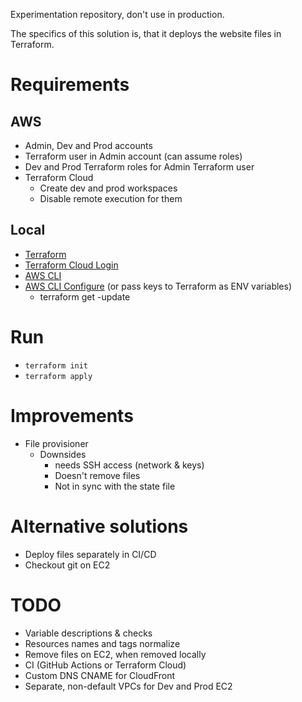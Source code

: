 Experimentation repository, don't use in production.

The specifics of this solution is, that it deploys the website files in Terraform.

# Requirements
## AWS
- Admin, Dev and Prod accounts
- Terraform user in Admin account (can assume roles)
- Dev and Prod Terraform roles for Admin Terraform user
- Terraform Cloud
  - Create dev and prod workspaces
  - Disable remote execution for them
## Local
- [Terraform](https://developer.hashicorp.com/terraform/downloads)
- [Terraform Cloud Login](https://developer.hashicorp.com/terraform/tutorials/cloud-get-started/cloud-login)
- [AWS CLI](https://docs.aws.amazon.com/cli/latest/userguide/getting-started-install.html)
- [AWS CLI Configure](https://docs.aws.amazon.com/cli/latest/userguide/cli-authentication-user.html) (or pass keys to Terraform as ENV variables)
  - terraform get -update

# Run
- `terraform init`
- `terraform apply`

# Improvements
- File provisioner
  - Downsides
    - needs SSH access (network & keys)
    - Doesn't remove files
    - Not in sync with the state file

# Alternative solutions
- Deploy files separately in CI/CD
- Checkout git on EC2

# TODO
- Variable descriptions & checks
- Resources names and tags normalize
- Remove files on EC2, when removed locally
- CI (GitHub Actions or Terraform Cloud)
- Custom DNS CNAME for CloudFront
- Separate, non-default VPCs for Dev and Prod EC2